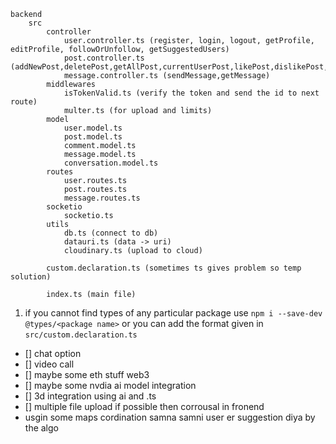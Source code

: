 
```
backend
    src
        controller
            user.controller.ts (register, login, logout, getProfile, editProfile, followOrUnfollow, getSuggestedUsers)
            post.controller.ts (addNewPost,deletePost,getAllPost,currentUserPost,likePost,dislikePost,addComment,getCommentsOfPost,deleteComment,bookmarkPost)
            message.controller.ts (sendMessage,getMessage)
        middlewares
            isTokenValid.ts (verify the token and send the id to next route)
            multer.ts (for upload and limits)
        model
            user.model.ts
            post.model.ts
            comment.model.ts
            message.model.ts
            conversation.model.ts
        routes
            user.routes.ts
            post.routes.ts
            message.routes.ts
        socketio
            socketio.ts
        utils
            db.ts (connect to db)
            datauri.ts (data -> uri)
            cloudinary.ts (upload to cloud)
        
        custom.declaration.ts (sometimes ts gives problem so temp solution)
        
        index.ts (main file)
```

1. if you cannot find types of any particular package use ``` npm i --save-dev @types/<package name> ``` or you can add the format given in ```src/custom.declaration.ts```

- [] chat option
- [] video call
- [] maybe some eth stuff web3
- [] maybe some nvdia ai model integration
- [] 3d integration using ai and .ts
- [] multiple file upload if possible then corrousal in fronend
- usgin some maps cordination samna samni user er suggestion diya by the algo